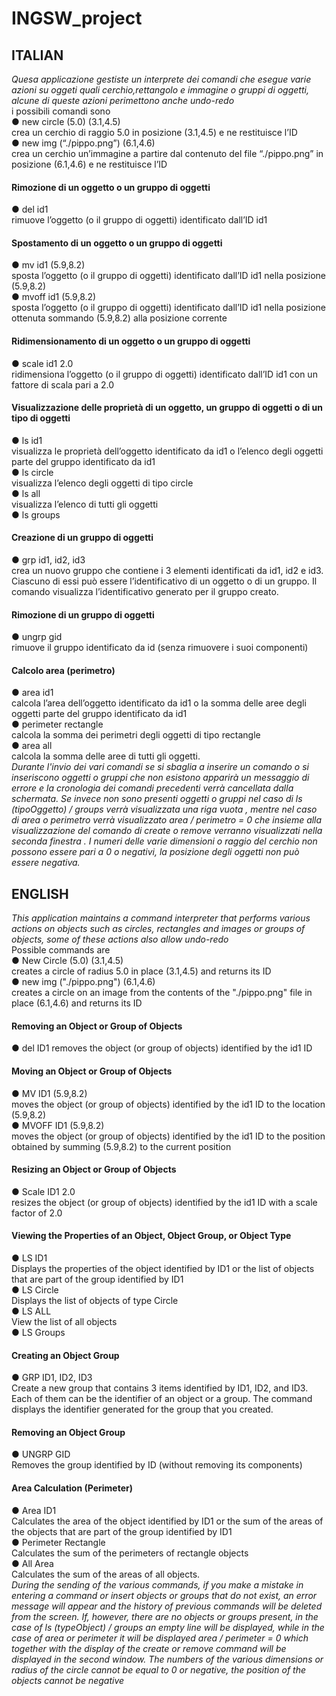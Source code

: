 # INGSW_project

<b> <h2> ITALIAN </h2> </b> 
<i> Quesa applicazione gestiste un interprete dei comandi che esegue varie azioni su oggeti quali cerchio,rettangolo e immagine o gruppi di oggetti, alcune di queste azioni perimettono anche undo-redo </i> <br>
i possibili comandi sono  <br>
●	new circle (5.0) (3.1,4.5) <br>
crea un cerchio di raggio 5.0 in posizione  (3.1,4.5) e ne restituisce l’ID <br>
●	new img (“./pippo.png”) (6.1,4.6) <br>
crea un cerchio un’immagine a partire dal contenuto del file “./pippo.png” in posizione  (6.1,4.6) e ne restituisce l’ID <br>
<h4> Rimozione di un oggetto o un gruppo di oggetti </h4>
●	del id1 <br>
rimuove l’oggetto (o il gruppo di oggetti) identificato  dall’ID id1 <br>
<h4> Spostamento di un oggetto o un gruppo di oggetti  </h4>
●	mv id1 (5.9,8.2) <br>
sposta l’oggetto (o il gruppo di oggetti) identificato  dall’ID id1 nella posizione (5.9,8.2) <br>
●	mvoff id1 (5.9,8.2) <br>
sposta l’oggetto (o il gruppo di oggetti) identificato  dall’ID id1 nella posizione ottenuta sommando (5.9,8.2) alla posizione corrente <br>
<h4> Ridimensionamento di un oggetto o un gruppo di oggetti </h4>
●	scale id1 2.0 <br>
ridimensiona l’oggetto (o il gruppo di oggetti) identificato  dall’ID id1 con un fattore di scala pari a 2.0 <br>
<h4> Visualizzazione delle proprietà di un oggetto, un gruppo di oggetti o di un tipo di oggetti  </h4>
●	ls id1 <br>
visualizza le proprietà dell’oggetto identificato da id1 o l’elenco degli oggetti parte del gruppo identificato da id1 <br>
●	ls circle <br>
visualizza l’elenco degli oggetti di tipo circle <br>
●	ls all  <br>
visualizza l’elenco di tutti gli oggetti   <br>
●	ls groups     <br>
<h4>  Creazione di un gruppo di oggetti </h4>
●	grp id1, id2, id3  <br>
crea un nuovo gruppo che contiene  i 3 elementi identificati da id1, id2 e id3. Ciascuno di essi può essere l’identificativo di un oggetto o di un gruppo. Il comando visualizza l’identificativo generato per il gruppo creato.  <br>
<h4> Rimozione di un gruppo di oggetti  </h4>
●	ungrp gid   <br>
rimuove il gruppo identificato da id (senza rimuovere i suoi componenti)  <br>
<h4>  Calcolo area (perimetro)  </h4>
●	area id1    <br>
calcola l’area dell’oggetto identificato da id1 o la somma delle aree degli oggetti parte del gruppo identificato da id1  <br>
●	perimeter rectangle  <br>
calcola la somma dei perimetri degli oggetti di tipo rectangle    <br>
●	area all   <br>
calcola la somma delle aree di tutti gli oggetti.   <br>
<i>Durante l'invio dei vari comandi se si sbaglia a inserire un comando o si inseriscono oggetti o gruppi che non esistono apparirà un messaggio di errore e la cronologia dei comandi precedenti verrà cancellata dalla schermata. Se invece non sono presenti oggetti o gruppi nel caso di ls (tipoOggetto) / groups verrà visualizzata una riga vuota , mentre nel caso di area o perimetro verrà visualizzato 
area / perimetro = 0 che insieme alla visualizzazione del comando di create o remove verranno visualizzati nella seconda finestra . I numeri delle varie dimensioni o raggio del cerchio non possono essere pari a 0 o negativi, la posizione degli oggetti non può essere negativa. </i>

<b> <h2> ENGLISH </h2> </b> 
<i> This application maintains a command interpreter that performs various actions on objects such as circles, rectangles and images or groups of objects, some of these actions also allow undo-redo </i> <br>
Possible commands are  <br>
● New Circle (5.0) (3.1,4.5)  <br>
creates a circle of radius 5.0 in place (3.1,4.5) and returns its ID  <br>
● new img ("./pippo.png") (6.1,4.6)  <br>
creates a circle on an image from the contents of the "./pippo.png" file in place (6.1,4.6) and returns its ID   <br>
<h4> Removing an Object or Group of Objects  </h4>
● del ID1
removes the object (or group of objects) identified by the id1 ID  <br>
<h4>  Moving an Object or Group of Objects  </h4>
● MV ID1 (5.9,8.2)   <br>
moves the object (or group of objects) identified by the id1 ID to the location (5.9,8.2)  <br>
● MVOFF ID1 (5.9,8.2)   <br>
moves the object (or group of objects) identified by the id1 ID to the position obtained by summing (5.9,8.2) to the current position  <br>
<h4>  Resizing an Object or Group of Objects  </h4>
● Scale ID1 2.0  <br>
resizes the object (or group of objects) identified by the id1 ID with a scale factor of 2.0   <br>
<h4> Viewing the Properties of an Object, Object Group, or Object Type </h4>
● LS ID1  <br>
Displays the properties of the object identified by ID1 or the list of objects that are part of the group identified by ID1  <br>
● LS Circle   <br>
Displays the list of objects of type Circle  <br>
● LS ALL  <br>
View the list of all objects  <br>
● LS Groups  <br>
<h4> Creating an Object Group  </h4>
● GRP ID1, ID2, ID3  <br>
Create a new group that contains 3 items identified by ID1, ID2, and ID3. Each of them can be the identifier of an object or a group. The command displays the identifier generated for the group that you created. <br>
<h4> Removing an Object Group  </h4>
● UNGRP GID   <br>
Removes the group identified by ID (without removing its components)  <br>
<h4>  Area Calculation (Perimeter) </h4>
● Area ID1   <br>
Calculates the area of the object identified by ID1 or the sum of the areas of the objects that are part of the group identified by ID1    <br>
● Perimeter Rectangle   <br>
Calculates the sum of the perimeters of rectangle objects   <br>
● All Area    <br>
Calculates the sum of the areas of all objects.   <br>
<i> During the sending of the various commands, if you make a mistake in entering a command or insert objects or groups that do not exist, an error message will appear and the history of previous commands will be deleted from the screen. If, however, there are no objects or groups present, in the case of ls (typeObject) / groups an empty line will be displayed, while in the case of area or perimeter it will be displayed area / perimeter = 0 which together with the display of the create or remove command will be displayed in the second window. The numbers of the various dimensions or radius of the circle cannot be equal to 0 or negative, the position of the objects cannot be negative</i>
